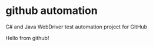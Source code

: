 github automation
=================

C# and Java WebDriver test automation project for GitHub

Hello from github!
